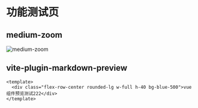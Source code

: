 # 功能测试页

## medium-zoom

![medium-zoom](/logo.png)

## vite-plugin-markdown-preview

```vue preview
<template>
  <div class="flex-row-center rounded-lg w-full h-40 bg-blue-500">vue 组件预览测试222</div>
</template>
```
